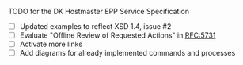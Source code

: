 TODO for the  DK Hostmaster EPP Service Specification

- [ ] Updated examples to reflect XSD 1.4, issue #2
- [ ] Evaluate "Offline Review of Requested Actions" in [RFC:5731](https://tools.ietf.org/html/rfc5731#section-3.3)
- [ ] Activate more links
- [ ] Add diagrams for already implemented commands and processes
